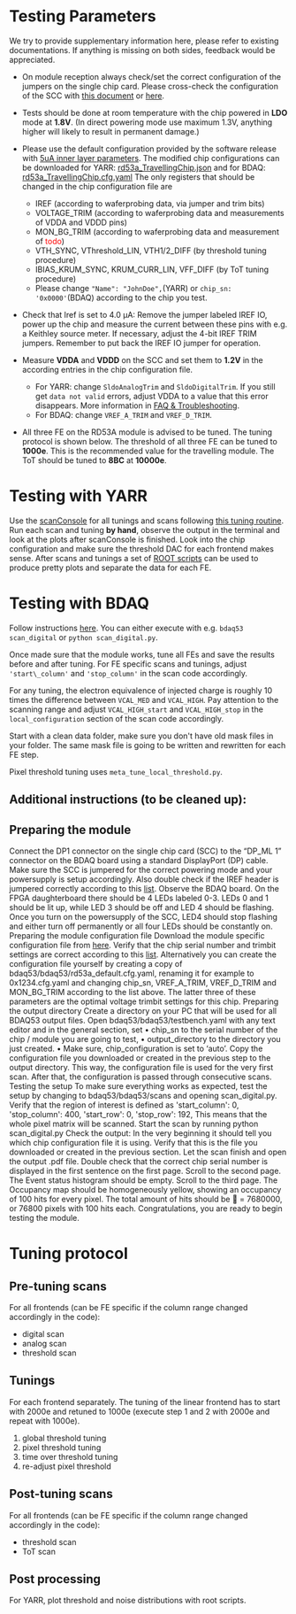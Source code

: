 Testing Parameters
===============
We try to provide supplementary information here, please refer to existing documentations. If anything is missing on both sides, feedback would be appreciated.

-	On module reception always check/set the correct configuration of the
	jumpers on the single chip card. Please cross-check the configuration of
	the SCC with [this document](https://twiki.cern.ch/twiki/pub/RD53/RD53ATesting/RD53A_SCC_Configuration.pdf) or [here](https://gitlab.cern.ch/YARR/YARR/tree/update_docs/docs/rd53a.md).

-	Tests should be done at room temperature with the chip powered in **LDO**
	mode at **1.8V**. (In direct powering mode use maximum 1.3V, anything higher will likely to
	result in permanent damage.)
	
-	Please use the default configuration provided by the software release with [5uA inner layer parameters](https://twiki.cern.ch/twiki/bin/viewauth/RD53/RD53ATesting#Guidelines_for_Front_ends).
	The modified chip configurations can be downloaded for YARR: [rd53a_TravellingChip.json](files/rd53a_TravellingChip.json) and for BDAQ: [rd53a_TravellingChip.cfg.yaml](files/rd53a_TravellingChip.cfg.yaml)
	The only registers that should be changed in the chip configuration file are
	- IREF (according to waferprobing data, via jumper and trim bits)
	- VOLTAGE_TRIM (according to waferprobing data and measurements of VDDA and VDDD pins)
	- MON_BG_TRIM (according to waferprobing data and measurement of <span style="color:red">todo</span>)
	- VTH_SYNC, VThreshold_LIN, VTH1/2_DIFF (by threshold tuning procedure)
	- IBIAS_KRUM_SYNC, KRUM_CURR_LIN, VFF_DIFF (by ToT tuning procedure)  	
	- Please change ```"Name": "JohnDoe",```(YARR) or ```chip_sn: '0x0000'```(BDAQ) according to the chip you test.

-	Check that Iref is set to 4.0 μA: Remove the jumper labeled IREF IO,
	power up the chip and measure the current between these pins with e.g. a Keithley source meter. If necessary,
	adjust the 4-bit IREF TRIM jumpers. Remember to put back the IREF IO jumper for operation.

-	Measure **VDDA** and **VDDD** on the SCC and set them to **1.2V** in the according entries in the chip configuration file.
	- For YARR: change `SldoAnalogTrim` and `SldoDigitalTrim`. If you still get ```data not valid``` errors, adjust VDDA to a value that this error disappears. More information in [FAQ & Troubleshooting](../troubleshooting).
	- For BDAQ: change `VREF_A_TRIM` and `VREF_D_TRIM`.

-	All three FE on the RD53A module is advised to be tuned. The tuning
	protocol is shown below. 
	The threshold of all three FE can be tuned to
	**1000e**. This is the recommended value for the travelling module. The ToT
	should be tuned to **8BC** at **10000e**.


Testing with YARR
=====================

Use the [scanConsole](https://gitlab.cern.ch/YARR/YARR/tree/update_docs/docs/scanconsole.md) for all tunings and scans following [this tuning routine](https://gitlab.cern.ch/YARR/YARR/tree/update_docs/docs/rd53a.md#tuning-routine).
Run each scan and tuning **by hand**, observe the output in the terminal and look at the plots after scanConsole is finished. Look into the chip configuration and make sure the threshold DAC for each frontend makes sense.
After scans and tunings a set of [ROOT scripts](https://gitlab.cern.ch/YARR/YARR/tree/update_docs/docs/rootscripts.md) can be used to produce pretty plots and separate the data for each FE.



Testing with BDAQ
=====================

Follow instructions
[here](https://gitlab.cern.ch/silab/bdaq53/wikis/User-guide/General-usage).
You can either execute with e.g. `bdaq53 scan_digital` or
`python scan_digital.py`.

Once made sure that the module works, tune all FEs
and save the results before and after tuning. For FE specific scans and
tunings, adjust `'start\_column'` and `'stop_column'` in the scan code
accordingly.

For any tuning, the electron equivalence of injected charge is roughly
10 times the difference between `VCAL_MED` and `VCAL_HIGH`. Pay
attention to the scanning range and adjust `VCAL_HIGH_start` and
`VCAL_HIGH_stop` in the `local_configuration` section of the scan code
accordingly.

Start with a clean data folder, make sure you don't have old mask files
in your folder. The same mask file is going to be written and rewritten
for each FE step.

Pixel threshold tuning uses ```meta_tune_local_threshold.py```.


Additional instructions (to be cleaned up):
-------------------------------------------

Preparing the module
--------------------
Connect the DP1 connector on the single chip card (SCC) to the “DP_ML 1” connector on the BDAQ board using a standard DisplayPort (DP) cable.
Make sure the SCC is jumpered for the correct powering mode and your powersupply is setup accordingly. Also double check if the IREF header is jumpered correctly according to this [list](TODO).
Observe the BDAQ board. On the FPGA daughterboard there should be 4 LEDs labeled 0-3. LEDs 0 and 1 should be lit up, while LED 3 should be off and LED 4 should be flashing. Once you turn on the powersupply of the SCC, LED4 should stop flashing and either turn off permanently or all four LEDs should be constantly on.
Preparing the module configuration file
Download the module specific configuration file from [here](TODO). Verify that the chip serial number and trimbit settings are correct according to this [list](TODO). Alternatively you can create the configuration file yourself by creating a copy of bdaq53/bdaq53/rd53a_default.cfg.yaml, renaming it for example to 0x1234.cfg.yaml and changing chip_sn, VREF_A_TRIM, VREF_D_TRIM and MON_BG_TRIM according to the list above. The latter three of these parameters are the optimal voltage trimbit settings for this chip. 
Preparing the output directory
Create a directory on your PC that will be used for all BDAQ53 output files. Open bdaq53/bdaq53/testbench.yaml with any text editor and in the general section, set
    • chip_sn to the serial number of the chip / module you are going to test,
    • output_directory to the directory you just created.
    • Make sure, chip_configuration is set to ‘auto’.
Copy the configuration file you downloaded or created in the previous step to the output directory. This way, the configuration file is used for the very first scan. After that, the configuration is passed through consecutive scans.
Testing the setup
To make sure everything works as expected, test the setup by changing to bdaq53/bdaq53/scans and opening scan_digital.py. Verify that the region of interest is defined as 
	'start_column': 0,
	'stop_column': 400,
	'start_row': 0,
	'stop_row': 192,
This means that the whole pixel matrix will be scanned. Start the scan by running
	python scan_digital.py
Check the output: In the very beginning it should tell you which chip configuration file it is using. Verify that this is the file you downloaded or created in the previous section. Let the scan finish and open the output .pdf file. Double check that the correct chip serial number is displayed in the first sentence on the first page. Scroll to the second page. The Event status histogram should be empty. Scroll to the third page. The Occupancy map should be homogeneously yellow, showing an occupancy of 100 hits for every pixel. The total amount of hits should be  = 7680000, or 76800 pixels with 100 hits each.
Congratulations, you are ready to begin testing the module.


Tuning protocol
===============

Pre-tuning scans
----------------
For all frontends (can be FE specific if the column range changed
accordingly in the code):

-   digital scan
-   analog scan
-   threshold scan

Tunings
-------
For each frontend separately. The tuning of the linear frontend has to start with
2000e and retuned to 1000e (execute step 1 and 2 with 2000e and repeat with 1000e).

1.	global threshold tuning
2.	pixel threshold tuning
3.	time over threshold tuning
4.	re-adjust pixel threshold

Post-tuning scans
-----------------
For all frontends (can be FE specific if the column range changed
accordingly in the code):

-	threshold scan
-	ToT scan

Post processing
---------------
For YARR, plot threshold and noise distributions with root scripts.
